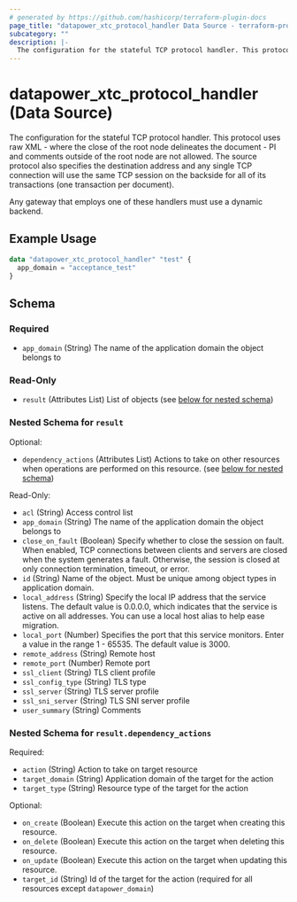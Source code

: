 ```yaml
---
# generated by https://github.com/hashicorp/terraform-plugin-docs
page_title: "datapower_xtc_protocol_handler Data Source - terraform-provider-datapower"
subcategory: ""
description: |-
  The configuration for the stateful TCP protocol handler. This protocol uses raw XML - where the close of the root node delineates the document - PI and comments outside of the root node are not allowed. The source protocol also specifies the destination address and any single TCP connection will use the same TCP session on the backside for all of its transactions (one transaction per document). Any gateway that employs one of these handlers must use a dynamic backend.
---
```


# datapower_xtc_protocol_handler (Data Source)

The configuration for the stateful TCP protocol handler. This protocol uses raw XML - where the close of the root node delineates the document - PI and comments outside of the root node are not allowed. The source protocol also specifies the destination address and any single TCP connection will use the same TCP session on the backside for all of its transactions (one transaction per document). <p>Any gateway that employs one of these handlers must use a dynamic backend.</p>

## Example Usage

```terraform
data "datapower_xtc_protocol_handler" "test" {
  app_domain = "acceptance_test"
}
```

<!-- schema generated by tfplugindocs -->
## Schema

### Required

- `app_domain` (String) The name of the application domain the object belongs to

### Read-Only

- `result` (Attributes List) List of objects (see [below for nested schema](#nestedatt--result))

<a id="nestedatt--result"></a>
### Nested Schema for `result`

Optional:

- `dependency_actions` (Attributes List) Actions to take on other resources when operations are performed on this resource. (see [below for nested schema](#nestedatt--result--dependency_actions))

Read-Only:

- `acl` (String) Access control list
- `app_domain` (String) The name of the application domain the object belongs to
- `close_on_fault` (Boolean) Specify whether to close the session on fault. When enabled, TCP connections between clients and servers are closed when the system generates a fault. Otherwise, the session is closed at only connection termination, timeout, or error.
- `id` (String) Name of the object. Must be unique among object types in application domain.
- `local_address` (String) Specify the local IP address that the service listens. The default value is 0.0.0.0, which indicates that the service is active on all addresses. You can use a local host alias to help ease migration.
- `local_port` (Number) Specifies the port that this service monitors. Enter a value in the range 1 - 65535. The default value is 3000.
- `remote_address` (String) Remote host
- `remote_port` (Number) Remote port
- `ssl_client` (String) TLS client profile
- `ssl_config_type` (String) TLS type
- `ssl_server` (String) TLS server profile
- `ssl_sni_server` (String) TLS SNI server profile
- `user_summary` (String) Comments

<a id="nestedatt--result--dependency_actions"></a>
### Nested Schema for `result.dependency_actions`

Required:

- `action` (String) Action to take on target resource
- `target_domain` (String) Application domain of the target for the action
- `target_type` (String) Resource type of the target for the action

Optional:

- `on_create` (Boolean) Execute this action on the target when creating this resource.
- `on_delete` (Boolean) Execute this action on the target when deleting this resource.
- `on_update` (Boolean) Execute this action on the target when updating this resource.
- `target_id` (String) Id of the target for the action (required for all resources except `datapower_domain`)
